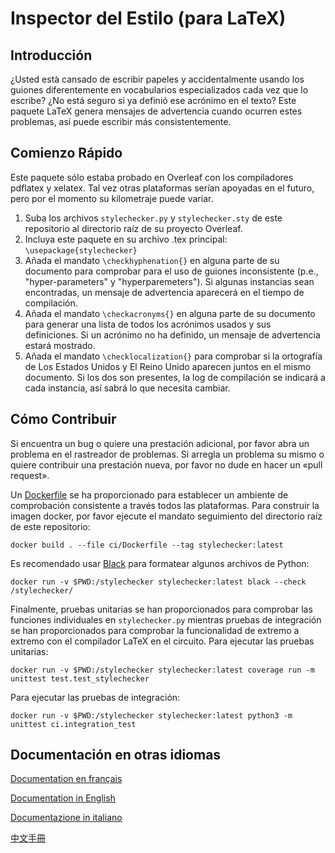 # Inspector del Estilo (para LaTeX)

## Introducción
¿Usted està cansado de escribir papeles y accidentalmente usando los guiones diferentemente en vocabularios especializados cada vez que lo escribe? ¿No está seguro si ya definió ese acrónimo en el texto?  Este paquete LaTeX genera mensajes de advertencia cuando ocurren estes problemas, así puede escribir más consistentemente.

## Comienzo Rápido
Este paquete sólo estaba probado en Overleaf con los compiladores pdflatex y xelatex.  Tal vez otras plataformas serían apoyadas en el futuro, pero por el momento su kilometraje puede variar.

1. Suba los archivos ```stylechecker.py``` y ```stylechecker.sty``` de este repositorio al directorio raíz de su proyecto Overleaf.
2. Incluya este paquete en su archivo .tex principal: ```\usepackage{stylechecker}```
3. Añada el mandato ```\checkhyphenation{}``` en alguna parte de su documento para comprobar para el uso de guiones inconsistente (p.e., "hyper-parameters" y "hyperparemeters").  Si algunas instancias sean encontradas, un mensaje de advertencia aparecerá en el tiempo de compilación.
4. Añada el mandato ```\checkacronyms{}``` en alguna parte de su documento para generar una lista de todos los acrónimos usados y sus definiciones.  Si un acrónimo no ha definido, un mensaje de advertencia estará mostrado.
5. Añada el mandato ```\checklocalization{}``` para comprobar si la ortografía de Los Estados Unidos y El Reino Unido aparecen juntos en el mismo documento.  Si los dos son presentes, la log de compilación se indicará a cada instancia, así sabrá lo que necesita cambiar.

## Cómo Contribuir
Si encuentra un bug o quiere una prestación adicional, por favor abra un problema en el rastreador de problemas.  Si arregla un problema su mismo o quiere contribuir una prestación nueva, por favor no dude en hacer un «pull request».

Un [Dockerfile](https://docs.docker.com/get-docker/) se ha proporcionado para establecer un ambiente de comprobación consistente a través todos las plataformas.  Para construir la imagen docker, por favor ejecute el mandato seguimiento del directorio raíz de este repositorio:

```
docker build . --file ci/Dockerfile --tag stylechecker:latest
```

Es recomendado usar [Black](https://github.com/psf/black) para formatear algunos archivos de Python:

```
docker run -v $PWD:/stylechecker stylechecker:latest black --check /stylechecker/
```

Finalmente, pruebas unitarias se han proporcionados para comprobar las funciones individuales en ```stylechecker.py``` mientras pruebas de integración se han proporcionados para comprobar la funcionalidad de extremo a extremo con el compilador LaTeX en el circuito.  Para ejecutar las pruebas unitarias:

```
docker run -v $PWD:/stylechecker stylechecker:latest coverage run -m unittest test.test_stylechecker
```

Para ejecutar las pruebas de integración:

```
docker run -v $PWD:/stylechecker stylechecker:latest python3 -m unittest ci.integration_test
```

## Documentación en otras idiomas
[Documentation en français](LISEZ-MOI.md)

[Documentation in English](../README.md)

[Documentazione in italiano](LEGGIMI.md)

[中文手冊](%E8%AE%80%E6%88%91%E6%AA%94%E6%A1%88.md)